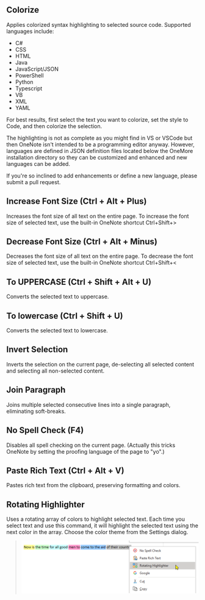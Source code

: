 ## Colorize
Applies colorized syntax highlighting to selected source code. Supported languages include: 

- C#
- CSS
- HTML
- Java
- JavaScript/JSON
- PowerShell
- Python
- Typescript
- VB
- XML
- YAML

For best results, first select the text you want to colorize, set the style to Code, and then colorize the selection.

The highlighting is not as complete as you might find in VS or VSCode but then OneNote isn't intended to be a programming editor anyway. However, languages are defined in JSON definition files located below the OneMore installation directory so they can be customized and enhanced and new languages can be added.

If you're so inclined to add enhancements or define a new language, please submit a pull request.

## Increase Font Size (Ctrl + Alt + Plus)
Increases the font size of all text on the entire page. To increase the font size of selected text, use the built-in OneNote shortcut Ctrl+Shift+>

## Decrease Font Size (Ctrl + Alt + Minus)
Decreases the font size of all text on the entire page. To decrease the font size of selected text, use the built-in OneNote shortcut Ctrl+Shift+<

## To UPPERCASE (Ctrl + Shift + Alt + U)
Converts the selected text to uppercase.

## To lowercase (Ctrl + Shift + U)
Converts the selected text to lowercase.

## Invert Selection
Inverts the selection on the current page, de-selecting all selected content and selecting all non-selected content.

## Join Paragraph
Joins multiple selected consecutive lines into a single paragraph, eliminating soft-breaks.

## No Spell Check (F4)
Disables all spell checking on the current page. (Actually this tricks OneNote by setting the proofing language of the page to "yo".)

## Paste Rich Text (Ctrl + Alt + V)
Pastes rich text from the clipboard, preserving formatting and colors.

## Rotating Highlighter
Uses a rotating array of colors to highlight selected text. Each time you select text and use this command, it will highlight the selected text using the next color in the array. Choose the color theme from the Settings dialog.
> ![Rotating Highlighter](images/Rotating.png)

